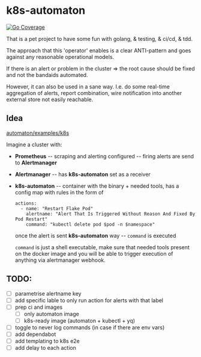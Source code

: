 # k8s-automaton

[![Go Coverage](https://github.com/Evedel/automaton/wiki/coverage.svg)](https://raw.githack.com/wiki/Evedel/automaton/coverage.html)

That is a pet project to have some fun with golang, & testing, & ci/cd, & tdd.

The approach that this 'operator' enables is a clear ANTI-pattern and goes against any reasonable operational models.

If there is an alert or problem in the cluster => the root cause should be fixed and not the bandaids automated.

However, it can also be used in a sane way. I.e. do some real-time aggregation of alerts, report combination, wire notification into another external store not easily reachable. 

## Idea
[automaton/examples/k8s](https://github.com/Evedel/automaton/tree/main/examples/k8s)

Imagine a cluster with:
 - **Prometheus** -- scraping and alerting configured -- firing alerts are send to **Alertmanager**
 - **Alertmanager** -- has **k8s-automaton** set as a receiver
 - **k8s-automaton** -- container with the binary + needed tools, has a config map with rules in the form of
    ```
    actions:
      - name: "Restart Flake Pod"
        alertname: "Alert That Is Triggered Without Reason And Fixed By Pod Restart"
        command: "kubectl delete pod $pod -n $namespace"
    ```
    once the alert is sent **k8s-automaton** way -- `command` is executed

    `command` is just a shell executable, make sure that needed tools present on the docker image and you will be able to trigger execution of anything via alertmanager webhook.

## TODO:
- [ ] parametrise alertname key
- [ ] add specific lable to only run action for alerts with that label
- [ ] prep ci and images
    - [ ] only automaton image
    - [ ] k8s-ready image (automaton + kubectl + yq)
- [ ] toggle to never log commands (in case if there are env vars)
- [ ] add dependabot
- [ ] add templating to k8s e2e
- [ ] add delay to each action
